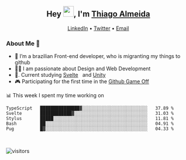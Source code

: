

<h2 align="center">Hey <img src="https://github.com/TheDudeThatCode/TheDudeThatCode/blob/master/Assets/Hi.gif" width="29px">, I'm <a href="https://www.linkedin.com/in/thiago-almeida-69785569/">Thiago Almeida</a></h2>
<p align="center">
  <a href="https://www.linkedin.com/in/thiago-almeida-69785569/">LinkedIn</a> •
  <a href="https://twitter.com/thiagoloal">Twitter</a> •
  <a href="mailto:thiagoloal@gmail.com">Email</a>
</p>

### About Me 🚀
- 🌱  I’m a brazilian Front-end developer, who is migranting my things to github</br>
- 👨‍💻  I am passionate about Design and Web Development</br>
- 📖. Current studying [Svelte](https://svelte.dev/)&nbsp;&nbsp; and [Unity](https://unity.com/)
- 🎮  Participating for the first time in the [Github Game Off](https://itch.io/jam/game-off-2021)

<!-- ![Thiago Almeida github stats](https://github-readme-stats.vercel.app/api?username=thiagoloal&show_icons=true&hide_border=true)&nbsp;&nbsp; -->

📊 This week I spent my time working on
<!--START_SECTION:waka-->
```text
TypeScript   ███████████████▓░░░░░░░░░░░░░░░░░░░░░░░░░   37.89 % 
Svelte       ████████████▓░░░░░░░░░░░░░░░░░░░░░░░░░░░░   31.03 % 
Stylus       █████░░░░░░░░░░░░░░░░░░░░░░░░░░░░░░░░░░░░   11.81 % 
Bash         ██░░░░░░░░░░░░░░░░░░░░░░░░░░░░░░░░░░░░░░░   04.91 % 
Pug          █▓░░░░░░░░░░░░░░░░░░░░░░░░░░░░░░░░░░░░░░░   04.33 % 
```
<!--END_SECTION:waka-->

<br />

![visitors](https://visitor-badge.laobi.icu/badge?page_id=thiagoloal.thiagoloal)
